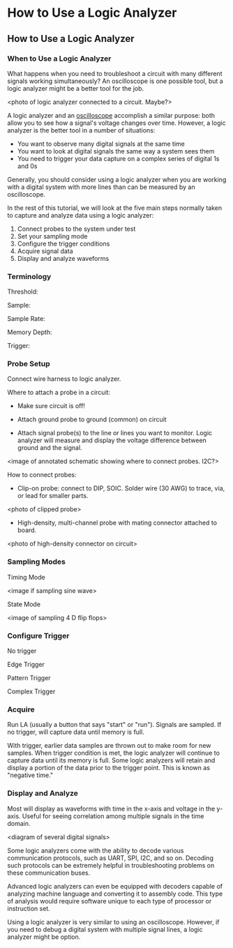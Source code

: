# How to Use a Logic Analyzer

## How to Use a Logic Analyzer

### When to Use a Logic Analyzer

What happens when you need to troubleshoot a circuit with many different signals working simultaneously? An oscilloscope is one possible tool, but a logic analyzer might be a better tool for the job.

&lt;photo of logic analyzer connected to a circuit. Maybe?&gt;

A logic analyzer and an [oscilloscope](oscilloscopes/what-is-an-oscilloscope.md) accomplish a similar purpose: both allow you to see how a signal's voltage changes over time. However, a logic analyzer is the better tool in a number of situations:

* You want to observe many digital signals  at the same time
* You want to look at digital signals the same way a system sees them
* You need to trigger your data capture on a complex series of digital 1s and 0s

Generally, you should consider using a logic analyzer when you are working with a digital system with more lines than can be measured by an oscilloscope.

In the rest of this tutorial, we will look at the five main steps normally taken to capture and analyze data using a logic analyzer:

1. Connect probes to the system under test
2. Set your sampling mode
3. Configure the trigger conditions
4. Acquire signal data
5. Display and analyze waveforms

### Terminology

Threshold:

Sample:

Sample Rate:

Memory Depth:

Trigger:

### Probe Setup

Connect wire harness to logic analyzer.

Where to attach a probe in a circuit:

 - Make sure circuit is off!

 - Attach ground probe to ground \(common\) on circuit

 - Attach signal probe\(s\) to the line or lines you want to monitor. Logic analyzer will measure and display the voltage difference between ground and the signal.

&lt;image of annotated schematic showing where to connect probes. I2C?&gt;

How to connect probes:

 - Clip-on probe: connect to DIP, SOIC. Solder wire \(30 AWG\) to trace, via, or lead for smaller parts.

&lt;photo of clipped probe&gt;

 - High-density, multi-channel probe with mating connector attached to board.

&lt;photo of high-density connector on circuit&gt;

### Sampling Modes

Timing Mode

&lt;image if sampling sine wave&gt;

State Mode

&lt;image of sampling 4 D flip flops&gt;

### Configure Trigger

No trigger

Edge Trigger

Pattern Trigger

Complex Trigger

### Acquire

Run LA \(usually a button that says "start" or "run"\). Signals are sampled. If no trigger, will capture data until memory is full.

With trigger, earlier data samples are thrown out to make room for new samples. When trigger condition is met, the logic analyzer will continue to capture data until its memory is full. Some logic analyzers will retain and display a portion of the data prior to the trigger point. This is known as "negative time."

### Display and Analyze

Most will display as waveforms with time in the x-axis and voltage in the y-axis. Useful for seeing correlation among multiple signals in the time domain.

&lt;diagram of several digital signals&gt;

Some logic analyzers come with the ability to decode various communication protocols, such as UART, SPI, I2C, and so on. Decoding such protocols can be extremely helpful in troubleshooting problems on these communication buses.

Advanced logic analyzers can even be equipped with decoders capable of analyzing machine language and converting it to assembly code. This type of analysis would require software unique to each type of processor or instruction set.

Using a logic analyzer is very similar to using an oscilloscope. However, if you need to debug a digital system with multiple signal lines, a logic analyzer might be option.

